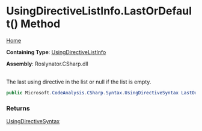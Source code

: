 # UsingDirectiveListInfo\.LastOrDefault\(\) Method

[Home](../../../../../README.md)

**Containing Type**: [UsingDirectiveListInfo](../README.md)

**Assembly**: Roslynator\.CSharp\.dll

\
The last using directive in the list or null if the list is empty\.

```csharp
public Microsoft.CodeAnalysis.CSharp.Syntax.UsingDirectiveSyntax LastOrDefault()
```

### Returns

[UsingDirectiveSyntax](https://docs.microsoft.com/en-us/dotnet/api/microsoft.codeanalysis.csharp.syntax.usingdirectivesyntax)

